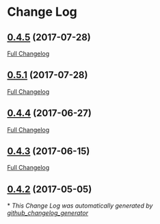 # Change Log

## [0.4.5](https://github.com/blast-project/Blast/tree/0.4.5) (2017-07-28)
[Full Changelog](https://github.com/blast-project/Blast/compare/0.5.1...0.4.5)

## [0.5.1](https://github.com/blast-project/Blast/tree/0.5.1) (2017-07-28)
[Full Changelog](https://github.com/blast-project/Blast/compare/0.4.4...0.5.1)

## [0.4.4](https://github.com/blast-project/Blast/tree/0.4.4) (2017-06-27)
[Full Changelog](https://github.com/blast-project/Blast/compare/0.4.3...0.4.4)

## [0.4.3](https://github.com/blast-project/Blast/tree/0.4.3) (2017-06-15)
[Full Changelog](https://github.com/blast-project/Blast/compare/0.4.2...0.4.3)

## [0.4.2](https://github.com/blast-project/Blast/tree/0.4.2) (2017-05-05)


\* *This Change Log was automatically generated by [github_changelog_generator](https://github.com/skywinder/Github-Changelog-Generator)*
